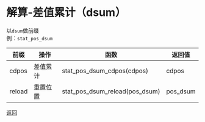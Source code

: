 # 解算-差值累计（dsum）
以`dsum`做前缀  
例：`stat_pos_dsum`

|前缀|操作|函数|返回值|
|---|---|---|---|
|cdpos|差值累计|stat_pos_dsum_cdpos(cdpos)|cdpos|
|reload|重置位置|stat_pos_dsum_reload(pos_dsum)|pos_dsum|

[返回](./stat_pos__README.md)
